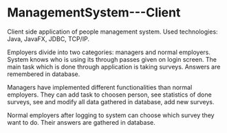 # ManagementSystem---Client
Client side application of people management system. Used technologies: Java, JavaFX, JDBC, TCP/IP. 

Employers divide into two categories: managers and normal employers. System knows who is using its through passes given on login screen. The main task which is done through application is taking surveys. Answers are remembered in database.

Managers have implemented different functionalities than normal employers. They can add task to choosen person, see statistics of done surveys, see and modify all data gathered in database, add new surveys.

Normal employers after logging to system can choose which survey they want to do. Their answers are gathered in database. 
